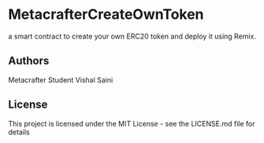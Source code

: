 # MetacrafterCreateOwnToken
a smart contract to create your own ERC20 token and deploy it using Remix.
## Authors

Metacrafter Student Vishal Saini 



## License

This project is licensed under the MIT License - see the LICENSE.md file for details

